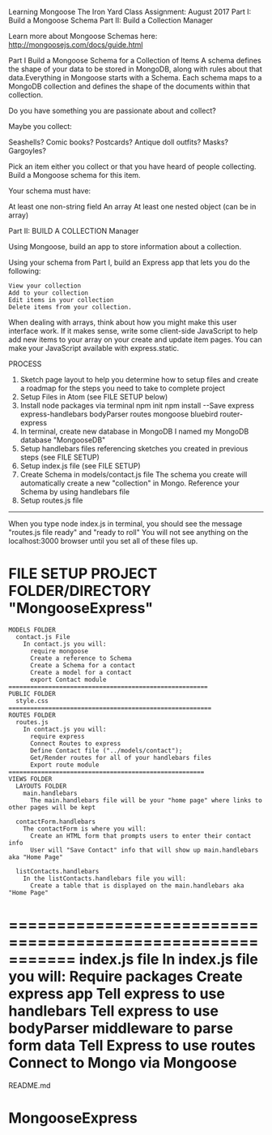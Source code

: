 Learning Mongoose
The Iron Yard Class Assignment: August 2017
  Part I: Build a Mongoose Schema
  Part II: Build a Collection Manager

Learn more about Mongoose Schemas here:
http://mongoosejs.com/docs/guide.html

Part I
Build a Mongoose Schema for a Collection of Items
  A schema defines the shape of your data to be stored in MongoDB, along with rules about that data.Everything in Mongoose starts with a Schema. Each schema maps to a MongoDB collection and defines the shape of the documents within that collection.

Do you have something you are passionate about and collect?

Maybe you collect:

Seashells?
Comic books?
Postcards?
Antique doll outfits?
Masks?
Gargoyles?

Pick an item either you collect or that you have heard of people collecting. Build a Mongoose schema for this item.

Your schema must have:

At least one non-string field
An array
At least one nested object (can be in array)

Part II: BUILD A COLLECTION Manager

  Using Mongoose, build an app to store information about a collection.

  Using your schema from Part I, build an Express app that lets you do the following:

    View your collection
    Add to your collection
    Edit items in your collection
    Delete items from your collection.

When dealing with arrays, think about how you might make this user interface work. If it makes sense, write some client-side JavaScript to help add new items to your array on your create and update item pages. You can make your JavaScript available with express.static.

PROCESS
1. Sketch page layout to help you determine how to setup files and create a roadmap for the steps you need to take to complete project
2. Setup Files in Atom (see FILE SETUP below)
3. Install node packages via terminal
    npm init
    npm install <packagename> --Save
      express
      express-handlebars
      bodyParser
      routes
      mongoose
      bluebird
      router-express
4. In terminal, create new database in MongoDB
    I named my MongoDB database "MongooseDB"
5. Setup handlebars files referencing sketches you created in previous steps (see FILE SETUP)
6. Setup index.js file (see FILE SETUP)
7. Create Schema in models/contact.js file
  The schema you create will automatically create a new "collection" in Mongo. Reference your Schema by using handlebars file
8. Setup routes.js file
***************************
When you type node index.js in terminal, you should see the message "routes.js file ready" and "ready to roll"
You will not see anything on the localhost:3000 browser until you set all of these files up.


FILE SETUP
  PROJECT FOLDER/DIRECTORY
  "MongooseExpress"
==============================================================
    MODELS FOLDER
      contact.js File
        In contact.js you will:
          require mongoose
          Create a reference to Schema
          Create a Schema for a contact
          Create a model for a contact
          export Contact module
    =======================================================      
    PUBLIC FOLDER
      style.css
    ========================================================
    ROUTES FOLDER
      routes.js
        In contact.js you will:
          require express
          Connect Routes to express
          Define Contact file ("../models/contact");
          Get/Render routes for all of your handlebars files
          Export route module
    ======================================================      
    VIEWS FOLDER  
      LAYOUTS FOLDER  
        main.handlebars
          The main.handlebars file will be your "home page" where links to other pages will be kept

      contactForm.handlebars
        The contactForm is where you will:
          Create an HTML form that prompts users to enter their contact info
          User will "Save Contact" info that will show up main.handlebars aka "Home Page"

      listContacts.handlebars
        In the listContacts.handlebars file you will:
          Create a table that is displayed on the main.handlebars aka "Home Page"
  ===========================================================
  index.js file
    In index.js file you will:
      Require packages
      Create express app
      Tell express to use handlebars
      Tell express to use bodyParser middleware to parse form data
      Tell Express to use routes
      Connect to Mongo via Mongoose
  ===============================================
  README.md
# MongooseExpress
